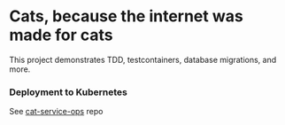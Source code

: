 # Cats, because the internet was made for cats 

This project demonstrates TDD, testcontainers, database migrations, and more.

### Deployment to Kubernetes
See [cat-service-ops](https://github.com/booternetes-III-springonetour-july-2021/cat-service-ops) repo
